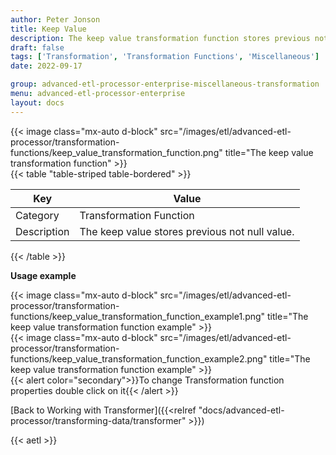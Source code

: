```yaml
---
author: Peter Jonson
title: Keep Value
description: The keep value transformation function stores previous not null value
draft: false
tags: ['Transformation', 'Transformation Functions', 'Miscellaneous']
date: 2022-09-17

group: advanced-etl-processor-enterprise-miscellaneous-transformation
menu: advanced-etl-processor-enterprise
layout: docs
---
```


{{< image class="mx-auto d-block"  src="/images/etl/advanced-etl-processor/transformation-functions/keep_value_transformation_function.png" title="The keep value transformation function" >}}
\
{{< table "table-striped table-bordered" >}}

| Key         | Value                                          |
| ----------- | ---------------------------------------------- |
| Category    | Transformation Function                        |
| Description | The keep value stores previous not null value. |

{{< /table >}}

**Usage example**

{{< image class="mx-auto d-block"  src="/images/etl/advanced-etl-processor/transformation-functions/keep_value_transformation_function_example1.png" title="The keep value transformation function example" >}}
\
{{< image class="mx-auto d-block"  src="/images/etl/advanced-etl-processor/transformation-functions/keep_value_transformation_function_example2.png" title="The keep value transformation function example" >}}
\
{{< alert color="secondary">}}To change Transformation function properties double click on it{{< /alert >}}

[Back to Working with Transformer]({{<relref "docs/advanced-etl-processor/transforming-data/transformer" >}})

{{< aetl >}}
